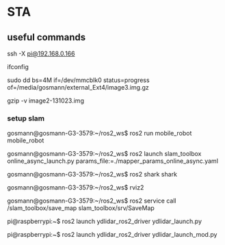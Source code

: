# STA

## useful commands
ssh -X pi@192.168.0.166

ifconfig

sudo dd bs=4M if=/dev/mmcblk0 status=progress of=/media/gosmann/external_Ext4/image3.img.gz

gzip -v image2-131023.img

### setup slam

gosmann@gosmann-G3-3579:~/ros2_ws$ ros2 run mobile_robot mobile_robot

gosmann@gosmann-G3-3579:~/ros2_ws$ ros2 launch slam_toolbox online_async_launch.py params_file:=./mapper_params_online_async.yaml

gosmann@gosmann-G3-3579:~/ros2_ws$ ros2 shark shark

gosmann@gosmann-G3-3579:~/ros2_ws$ rviz2

gosmann@gosmann-G3-3579:~/ros2_ws$ ros2 service call /slam_toolbox/save_map slam_toolbox/srv/SaveMap

pi@raspberrypi:~$ ros2 launch ydlidar_ros2_driver ydlidar_launch.py

pi@raspberrypi:~$ ros2 launch ydlidar_ros2_driver ydlidar_launch_mod.py



